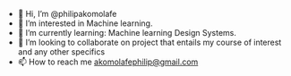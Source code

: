 - 👋 Hi, I’m @philipakomolafe
- 👀 I’m interested in Machine learning.  
- 🌱 I’m currently learning: Machine learning Design Systems.
- 💞️ I’m looking to collaborate on project that entails my course of interest and any other specifics 
- 📫 How to reach me akomolafephilip@gmail.com

<!---
philipakomolafe/philipakomolafe is a ✨ special ✨ repository because its `README.md` (this file) appears on your GitHub profile.
You can click the Preview link to take a look at your changes.
--->
